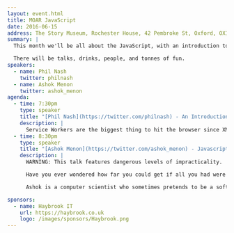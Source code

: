 ```yaml
---
layout: event.html
title: MOAR JavaScript
date: 2016-06-15
address: The Story Museum, Rochester House, 42 Pembroke St, Oxford, OX11BP
summary: |
  This month we'll be all about the JavaScript, with an introduction to service workers and another chance for you to show off something cool.

  There will be talks, drinks, people, and tonnes of fun.
speakers:
  - name: Phil Nash
    twitter: philnash
  - name: Ashok Menon
    twitter: ashok_menon
agenda:
  - time: 7:30pm
    type: speaker
    title: "[Phil Nash](https://twitter.com/philnash) - An Introduction to Service Workers"
    description: |
      Service Workers are the biggest thing to hit the browser since XMLHttpRequest. We'll take a look at what the Service Worker can do for your app and more importantly, your users. We'll see the surprisingly small amount of code you need to get started with a Service Worker and finally we'll take a look at Progressive Web Apps and how the Service Worker will take part in a revolution for web applications.
  - time: 8:30pm
    type: speaker
    title: "[Ashok Menon](https://twitter.com/ashok_menon) - Javascript from Scratch"
    description: |
      WARNING: This talk features dangerous levels of impracticality.

      Have you ever wondered how far you could get if all you had were functions? Probably not, you have better things to do with your time, but fear not, I don't. Join me on an adventure as we rebuild familiar concepts like booleans, if expressions, numbers, pairs, and lists, from functions alone.

      Ashok is a computer scientist who sometimes pretends to be a software engineer. He likes functional programming, type theory and long walks on the beach, and dislikes the misappropriation of mathematical terms (I'm looking at you, "isomorphic" javascript). He also still believes people (deep, deep down) want to use mathematical proofs in industry, so nobody break his bubble.

sponsors:
  - name: Haybrook IT
    url: https://haybrook.co.uk
    logo: /images/sponsors/Haybrook.png
---
```

